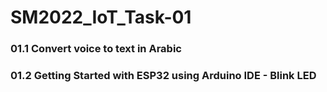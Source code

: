 # SM2022_IoT_Task-01
### 01.1 Convert voice to text in Arabic
### 01.2 Getting Started with ESP32 using Arduino IDE - Blink LED
